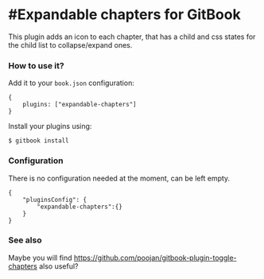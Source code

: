 #Expandable chapters for GitBook
==============

This plugin adds an icon to each chapter, that has a child and css states for the child list to collapse/expand ones.

### How to use it?

Add it to your `book.json` configuration:

```
{
    plugins: ["expandable-chapters"]
}
```

Install your plugins using:

```
$ gitbook install
```

### Configuration

There is no configuration needed at the moment, can be left empty.

```
{
	"pluginsConfig": {
		"expandable-chapters":{}
	}
}
```

### See also
Maybe you will find https://github.com/poojan/gitbook-plugin-toggle-chapters also useful?
